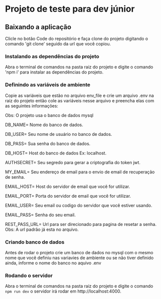# Projeto de teste para dev júnior

## Baixando a aplicação

Clicle no botão Code do repositório e faça clone do projeto digitando o comando 'git clone' seguido da url que você copiou.

### Instalando as dependências do projeto

Abra o terminal de comandos na pasta raiz do projeto e digite o comando 'npm i' para instalar as dependências do projeto.

### Definindo as variáveis de ambiente

Copie as variáveis que estão no arquivo env_file e crie um arquivo .env na raiz do projeto então cole as variáveis nesse arquivo e preencha elas com as seguintes informações:

Obs: O projeto usa o banco de dados mysql

DB_NAME= Nome do banco de dados.

DB_USER= Seu nome de usuário no banco de dados.

DB_PASS= Sua senha do banco de dados.

DB_HOST= Host do banco de dados Ex: localhost.

AUTHSECRET= Seu segredo para gerar a criptografia do token jwt.

MY_EMAIL= Seu endereço de email para o envio de email de recuperação de senha.

EMAIL_HOST= Host do servidor de email que você for utilizar.

EMAIL_PORT= Porta do servidor de email que você for utilizar.

EMAIL_USER= Seu email ou codigo do servidor que você estiver usando.

EMAIL_PASS= Senha do seu email.

REST_PASS_URL= Url para ser direcionado para pagina de resetar a senha. Obs: A url padrão já esta no arquivo.

### Criando banco de dados

Antes de rodar o projeto crie um banco de dados no mysql com o mesmo nome que você definiu nas variavies de ambiente ou se não tiver definido ainda, informe o nome do banco no aquivo .env

### Rodando o servidor

Abra o terminal de comandos na pasta raiz do projeto e digite o comando `npm run dev` o servidor irá rodar em http://localhost:4000.
